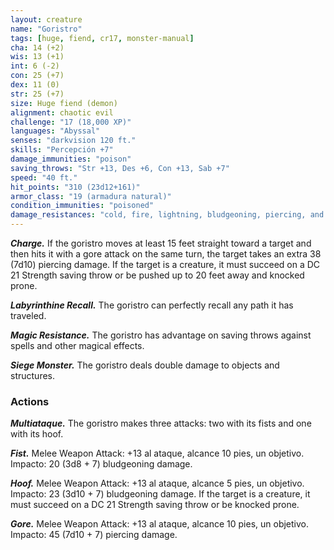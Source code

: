 ```yaml
---
layout: creature
name: "Goristro"
tags: [huge, fiend, cr17, monster-manual]
cha: 14 (+2)
wis: 13 (+1)
int: 6 (-2)
con: 25 (+7)
dex: 11 (0)
str: 25 (+7)
size: Huge fiend (demon)
alignment: chaotic evil
challenge: "17 (18,000 XP)"
languages: "Abyssal"
senses: "darkvision 120 ft."
skills: "Percepción +7"
damage_immunities: "poison"
saving_throws: "Str +13, Des +6, Con +13, Sab +7"
speed: "40 ft."
hit_points: "310 (23d12+161)"
armor_class: "19 (armadura natural)"
condition_immunities: "poisoned"
damage_resistances: "cold, fire, lightning, bludgeoning, piercing, and slashing from nonmagical weapons"
---
```


***Charge.*** If the goristro moves at least 15 feet straight toward a target and then hits it with a gore attack on the same turn, the target takes an extra 38 (7d10) piercing damage. If the target is a creature, it must succeed on a DC 21 Strength saving throw or be pushed up to 20 feet away and knocked prone.

***Labyrinthine Recall.*** The goristro can perfectly recall any path it has traveled.

***Magic Resistance.*** The goristro has advantage on saving throws against spells and other magical effects.

***Siege Monster.*** The goristro deals double damage to objects and structures.

### Actions

***Multiataque.*** The goristro makes three attacks: two with its fists and one with its hoof.

***Fist.*** Melee Weapon Attack: +13 al ataque, alcance 10 pies, un objetivo. Impacto: 20 (3d8 + 7) bludgeoning damage.

***Hoof.*** Melee Weapon Attack: +13 al ataque, alcance 5 pies, un objetivo. Impacto: 23 (3d10 + 7) bludgeoning damage. If the target is a creature, it must succeed on a DC 21 Strength saving throw or be knocked prone.

***Gore.*** Melee Weapon Attack: +13 al ataque, alcance 10 pies, un objetivo. Impacto: 45 (7d10 + 7) piercing damage.